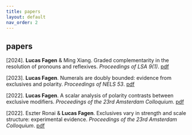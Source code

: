 ```yaml
---
title: papers
layout: default
nav_order: 2
---
```


## papers ##

[2024]. **Lucas Fagen** & Ming Xiang. Graded complementarity in the resolution of pronouns and reflexives. *Proceedings of LSA 9(1)*. [pdf](papers/pronouns-reflexives-lsa2024.pdf)

[2023]. **Lucas Fagen**. Numerals are doubly bounded: evidence from exclusives and polarity. *Proceedings of NELS 53*. [pdf](papers/exclusives-polarity-numerals-nels2023.pdf)

[2022]. **Lucas Fagen**. A scalar analysis of polarity contrasts between exclusive modifiers. *Proceedings of the 23rd Amsterdam Colloquium*. [pdf](papers/exclusives-polarity-ac2022.pdf)

[2022]. Eszter Ronai & **Lucas Fagen**. Exclusives vary in strength and scale structure: experimental evidence. *Proceedings of the 23rd Amsterdam Colloquium*. [pdf](papers/exclusives-scalar-diversity-ac2022.pdf)

